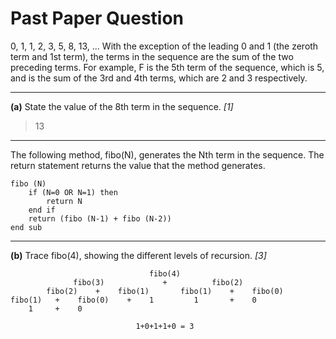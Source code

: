 # Past Paper Question

0, 1, 1, 2, 3, 5, 8, 13, ...
With the exception of the leading 0 and 1 (the zeroth term and 1st term), the terms in the sequence are the sum of the two preceding terms. For example, F is the 5th term of the sequence, which is 5, and is the sum of the 3rd and 4th terms, which are 2 and 3 respectively.

___
**(a)** State the value of the 8th term in the sequence. *[1]*

> 13

___

The following method, fibo(N), generates the Nth term in the sequence. The return statement returns the value that the method generates.

```ibps
fibo (N)
    if (N=0 OR N=1) then
        return N
    end if
    return (fibo (N-1) + fibo (N-2))
end sub
```

___
**(b)** Trace fibo(4), showing the different levels of recursion. *[3]*

```text
                               fibo(4)
              fibo(3)             +          fibo(2)
        fibo(2)    +    fibo(1)       fibo(1)    +    fibo(0)
fibo(1)   +    fibo(0)    +    1         1       +    0
    1     +    0
                            
                            1+0+1+1+0 = 3
```
